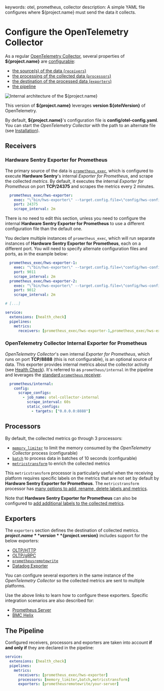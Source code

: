 keywords: otel, prometheus, collector
description: A simple YAML file configures where ${project.name} must send the data it collects.

# Configure the OpenTelemetry Collector

<!-- MACRO{toc|fromDepth=1|toDepth=2|id=toc} -->

As a regular [OpenTelemetry Collector](https://opentelemetry.io/docs/collector/), several properties of **${project.name}** are [configurable](https://opentelemetry.io/docs/collector/configuration/):

* [the source(s) of the data (`receivers`)](https://opentelemetry.io/docs/collector/configuration/#receivers)
* [the processing of the collected data (`processors`)](https://opentelemetry.io/docs/collector/configuration/#processors)
* [the destination of the processed data (`exporters`)](https://opentelemetry.io/docs/collector/configuration/#exporters)
* [the pipeline](https://opentelemetry.io/docs/collector/configuration/#service)

![Internal architecture of the ${project.name}](../images/otel-internal-architecture.png)

This version of **${project.name}** leverages **version ${otelVersion}** of OpenTelemetry.

By default, **${project.name}**'s configuration file is **config/otel-config.yaml**. You can start the *OpenTelemetry Collector* with the path to an alternate file (see [Installation](../install.md)).

## Receivers

### Hardware Sentry Exporter for Prometheus

The primary source of the data is [`prometheus_exec`](https://github.com/open-telemetry/opentelemetry-collector-contrib/tree/main/receiver/prometheusexecreceiver), which is configured to execute **Hardware Sentry**'s internal *Exporter for Prometheus*, and scrape the collected *metrics*. By default, it executes the internal *Exporter for Prometheus* on port **TCP/24375** and scrapes the metrics every 2 minutes.

```yaml
  prometheus_exec/hws-exporter:
    exec: "\"bin/hws-exporter\" --target.config.file=\"config/hws-config.yaml\" --server.port={{port}}"
    port: 24375
    scrape_interval: 2m
```

There is no need to edit this section, unless you need to configure the internal **Hardware Sentry Exporter for Prometheus** to use a different configuration file than the default one.

You declare multiple instances of `prometheus_exec`, which will run separate instances of **Hardware Sentry Exporter for Prometheus**, each on a different port. You will need to specify alternate configuration files and ports, as in the example below:

```yaml
  prometheus_exec/hws-exporter-1:
    exec: "\"bin/hws-exporter\" --target.config.file=\"config/hws-config-1.yaml\" --server.port={{port} }"
    port: 9011
    scrape_interval: 2m
  prometheus_exec/hws-exporter-2:
    exec: "\"bin/hws-exporter\" --target.config.file=\"config/hws-config-2.yaml\" --server.port={{port} }"
    port: 9012
    scrape_interval: 2m

# [...]

service:
  extensions: [health_check]
  pipelines:
    metrics:
      receivers: [prometheus_exec/hws-exporter-1,prometheus_exec/hws-exporter-2]
```

### OpenTelemetry Collector Internal Exporter for Prometheus

*OpenTelemetry Collector*'s own internal *Exporter for Prometheus*, which runs on port **TCP/8888** (this is not configurable), is an optional source of data. This exporter provides internal metrics about the collector activity (see [Health Check](../troubleshooting/status.md)). It's referred to as `prometheus/internal` in the pipeline and leverages the [standard `prometheus` receiver](https://github.com/open-telemetry/opentelemetry-collector-contrib/tree/main/receiver/prometheusreceiver).

```yaml
  prometheus/internal:
    config:
      scrape_configs:
        - job_name: otel-collector-internal
          scrape_interval: 60s
          static_configs:
            - targets: ["0.0.0.0:8888"]
```

## Processors

By default, the collected metrics go through 3 processors:

* [`memory_limiter`](https://github.com/open-telemetry/opentelemetry-collector/tree/main/processor/memorylimiterprocessor) to limit the memory consumed by the *OpenTelemetry Collector* process (configurable)
* [`batch`](https://github.com/open-telemetry/opentelemetry-collector/tree/main/processor/batchprocessor) to process data in batches of 10 seconds (configurable)
* [`metricstransform`](https://github.com/open-telemetry/opentelemetry-collector-contrib/tree/main/processor/metricstransformprocessor) to enrich the collected metrics

This `metricstransform` processor is particularly useful when the receiving platform requires specific labels on the metrics that are not set by default by **Hardware Sentry Exporter for Prometheus**. The `metricstransform` processor has [many options to add, rename, delete labels and metrics](https://github.com/open-telemetry/opentelemetry-collector-contrib/tree/main/processor/metricstransformprocessor).

Note that **Hardware Sentry Exporter for Prometheus** can also be configured to [add additional labels to the collected metrics](configure-exporter.md).

## Exporters

The `exporters` section defines the destination of collected metrics. **${project.name}** version **${project.version}** includes support for the below exporters:

* [OLTP/HTTP](https://github.com/open-telemetry/opentelemetry-collector/blob/main/exporter/otlphttpexporter/README.md)
* [OLTP/gRPC](https://github.com/open-telemetry/opentelemetry-collector/blob/main/exporter/otlpexporter/README.md)
* [`prometheusremotewrite`](https://github.com/open-telemetry/opentelemetry-collector-contrib/tree/main/exporter/prometheusremotewriteexporter)
* [Datadog Exporter](https://github.com/open-telemetry/opentelemetry-collector-contrib/tree/main/exporter/datadogexporter)

You can configure several exporters in the same instance of the *OpenTelemetry Collector* so the collected metrics are sent to multiple platforms.

Use the above links to learn how to configure these exporters. Specific integration scenarios are also described for:

* [Prometheus Server](../integration/prometheus.md)
* [BMC Helix](../integration/helix.md)

## The Pipeline

Configured receivers, processors and exporters are taken into account **if and only if** they are declared in the pipeline:

```yaml
service:
  extensions: [health_check]
  pipelines:
    metrics:
      receivers: [prometheus_exec/hws-exporter]
      processors: [memory_limiter,batch,metricstransform]
      exporters: [prometheusremotewrite/your-server]
```
